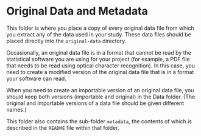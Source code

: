 # Original Data and Metadata

This folder is where you place a copy of every original data file from which you extract any of the data used in your study. These data files should be placed directly into the `original-data` directory.

Occasionally, an original data file is in a format that cannot be read by the statistical software you are using for your project (for example, a PDF file that needs to be read using optical character recognition). In this case, you need to create a modified version of the original data file that is in a format your software can read. 

When you need to create an importable version of an original data file, you should keep both versions (importable and original) in the Data folder.  (The original and importable versions of a data file should be given different names.)

This folder also contains the sub-folder `metadata`, the contents of which is described in the `README` file within that folder.